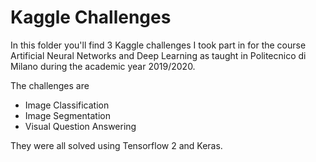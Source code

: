 # Kaggle Challenges 

In this folder you'll find 3 Kaggle challenges I took part in for the course Artificial Neural Networks and Deep Learning as taught in Politecnico di Milano during the academic year 2019/2020.

The challenges are 

- Image Classification
- Image Segmentation
- Visual Question Answering

They were all solved using Tensorflow 2 and Keras.

